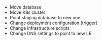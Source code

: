 - Move database
- Move K8s cluster
- Point staging database to new one
- Change deployment configuration (trigger)
- Change infrastructure scripts
- Change DNS settings to point to new LB



